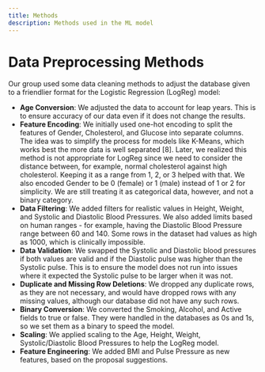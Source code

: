 ```yaml
---
title: Methods
description: Methods used in the ML model 
---
```


# Data Preprocessing Methods

Our group used some data cleaning methods to adjust the database given to a friendlier format for the Logistic Regression (LogReg) model:

- **Age Conversion**: We adjusted the data to account for leap years. This is to ensure accuracy of our data even if it does not change the results.
- **Feature Encoding**: We initially used one-hot encoding to split the features of Gender, Cholesterol, and Glucose into separate columns. The idea was to simplify the process for models like K-Means, which works best the more data is well separated [8]. Later, we realized this method is not appropriate for LogReg since we need to consider the distance between, for example, normal cholesterol against high cholesterol. Keeping it as a range from 1, 2, or 3 helped with that.
We also encoded Gender to be 0 (female) or 1 (male) instead of 1 or 2 for simplicity. We are still treating it as categorical data, however, and not a binary category.
- **Data Filtering**: We added filters for realistic values in Height, Weight, and Systolic and Diastolic Blood Pressures. We also added limits based on human ranges - for example, having the Diastolic Blood Pressure range between 60 and 140. Some rows in the dataset had values as high as 1000, which is clinically impossible.
- **Data Validation**: We swapped the Systolic and Diastolic blood pressures if both values are valid and if the Diastolic pulse was higher than the Systolic pulse. This is to ensure the model does not run into issues where it expected the Systolic pulse to be larger when it was not.
- **Duplicate and Missing Row Deletions**: We dropped any duplicate rows, as they are not necessary, and would have dropped rows with any missing values, although our database did not have any such rows.
- **Binary Conversion**: We converted the Smoking, Alcohol, and Active fields to true or false. They were handled in the databases as 0s and 1s, so we set them as a binary to speed the model.
- **Scaling**: We applied scaling to the Age, Height, Weight, Systolic/Diastolic Blood Pressures to help the LogReg model.
- **Feature Engineering**: We added BMI and Pulse Pressure as new features, based on the proposal suggestions.

